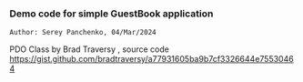 ### Demo code for simple GuestBook application

```
Author: Serey Panchenko, 04/Mar/2024
```

PDO Class by Brad Traversy , source code https://gist.github.com/bradtraversy/a77931605ba9b7cf3326644e75530464